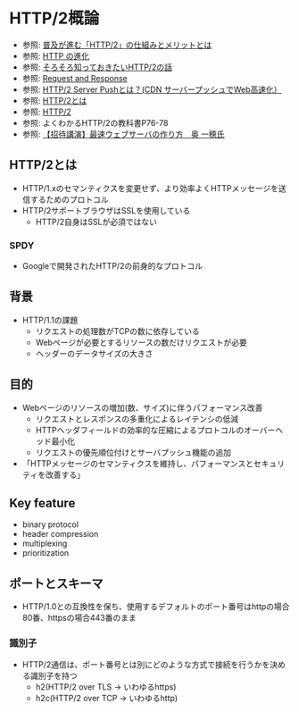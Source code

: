 # HTTP/2概論
- 参照: [普及が進む「HTTP/2」の仕組みとメリットとは](https://knowledge.sakura.ad.jp/7734/)
- 参照: [HTTP の進化](https://developer.mozilla.org/ja/docs/Web/HTTP/Basics_of_HTTP/Evolution_of_HTTP)
- 参照: [そろそろ知っておきたいHTTP/2の話](https://qiita.com/mogamin3/items/7698ee3336c70a482843)
- 参照: [Request and Response](https://youtu.be/0cmXVXMdbs8)
- 参照: [HTTP/2 Server Pushとは？(CDN サーバープッシュでWeb高速化）](https://blog.redbox.ne.jp/http2-server-push-cdn.html)
- 参照: [HTTP/2とは](https://www.nic.ad.jp/ja/newsletter/No68/0800.html)
- 参照: [HTTP/2](https://hpbn.co/http2/#binary-framing-layer)
- 参照: よくわかるHTTP/2の教科書P76-78
- 参照: [【招待講演】最速ウェブサーバの作り方　奥 一穂氏](https://www.youtube.com/watch?v=Iu5Uynq7ubo&feature=youtu.be)

## HTTP/2とは
- HTTP/1.xのセマンティクスを変更せず、より効率よくHTTPメッセージを送信するためのプロトコル
- HTTP/2サポートブラウザはSSLを使用している
  - HTTP/2自身はSSLが必須ではない

### SPDY
- Googleで開発されたHTTP/2の前身的なプロトコル

## 背景
- HTTP/1.1の課題
  - リクエストの処理数がTCPの数に依存している
  - Webページが必要とするリソースの数だけリクエストが必要
  - ヘッダーのデータサイズの大きさ

## 目的
- Webページのリソースの増加(数、サイズ)に伴うパフォーマンス改善
  - リクエストとレスポンスの多重化によるレイテンシの低減
  - HTTPヘッダフィールドの効率的な圧縮によるプロトコルのオーバーヘッド最小化
  - リクエストの優先順位付けとサーバプッシュ機能の追加
- 「HTTPメッセージのセマンティクスを維持し、パフォーマンスとセキュリティを改善する」

## Key feature
- binary protocol
- header compression
- multiplexing
- prioritization

## ポートとスキーマ
- HTTP/1.0との互換性を保ち、使用するデフォルトのポート番号はhttpの場合80番、httpsの場合443番のまま

### 識別子
- HTTP/2通信は、ポート番号とは別にどのような方式で接続を行うかを決める識別子を持つ
  - h2(HTTP/2 over TLS -> いわゆるhttps)
  - h2c(HTTP/2 over TCP -> いわゆるhttp)
